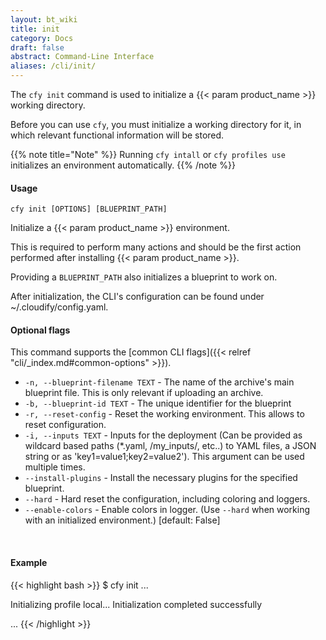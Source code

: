 ```yaml
---
layout: bt_wiki
title: init
category: Docs
draft: false
abstract: Command-Line Interface
aliases: /cli/init/
---
```


The `cfy init` command is used to initialize a {{< param product_name >}} working directory.

Before you can use `cfy`, you must initialize a working directory for it, in which relevant functional information will be stored.

{{% note title="Note" %}}
Running `cfy intall` or `cfy profiles use` initializes an
environment automatically.
{{% /note %}}

#### Usage
`cfy init [OPTIONS] [BLUEPRINT_PATH]`

Initialize a {{< param product_name >}} environment.

This is required to perform many actions and should be the first action
performed after installing {{< param product_name >}}.

Providing a `BLUEPRINT_PATH` also initializes a blueprint to work on.

After initialization, the CLI's configuration can be found under
~/.cloudify/config.yaml.

#### Optional flags
This command supports the [common CLI flags]({{< relref "cli/_index.md#common-options" >}}).

* `-n, --blueprint-filename TEXT` -  The name of the archive's main blueprint
                                 file. This is only relevant if uploading an
                                 archive.
* `-b, --blueprint-id TEXT` - The unique identifier for the blueprint
* `-r, --reset-config` -
						Reset the working environment. This allows to reset configuration.
* `-i, --inputs TEXT` - Inputs for the deployment (Can be provided as wildcard
                        based paths (*.yaml, /my_inputs/, etc..) to YAML files,
                        a JSON string or as 'key1=value1;key2=value2'). This
                        argument can be used multiple times.
* `--install-plugins` - Install the necessary plugins for the specified blueprint.
* `--hard` -            Hard reset the configuration, including coloring and
                        loggers.
* `--enable-colors` -   Enable colors in logger. (Use `--hard` when
                                 working with an initialized environment.)
                                 [default: False]

&nbsp;
#### Example

{{< highlight  bash  >}}
$ cfy init
...

Initializing profile local...
Initialization completed successfully

...
{{< /highlight >}}
